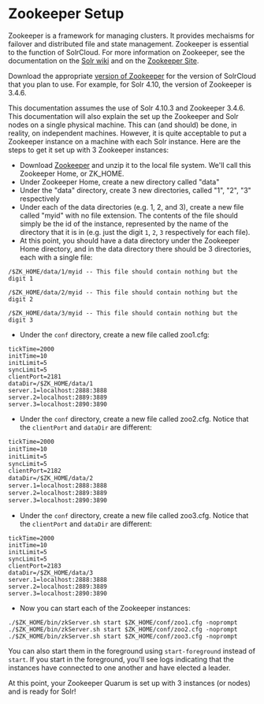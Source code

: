 # Zookeeper Setup

Zookeeper is a framework for managing clusters.  It provides mechaisms for failover and distributed file and state management.  Zookeeper is essential to the function of SolrCloud.  For more information on Zookeeper, see the documentation on the [Solr wiki](https://cwiki.apache.org/confluence/display/solr/SolrCloud+Configuration+and+Parameters) and on the [Zookeeper Site](http://zookeeper.apache.org/).

Download the appropriate [version of Zookeeper](https://cwiki.apache.org/confluence/display/solr/Setting+Up+an+External+ZooKeeper+Ensemble) for the version of SolrCloud that you plan to use.  For example, for Solr 4.10, the version of Zookeeper is 3.4.6.

This documentation assumes the use of Solr 4.10.3 and Zookeeper 3.4.6.  This documentation will also explain the set up the Zookeeper and Solr nodes on a single physical machine.  This can (and should) be done, in reality, on independent machines.  However, it is quite acceptable to put a Zookeeper instance on a machine with each Solr instance.  Here are the steps to get it set up with 3 Zookeeper instances:

- Download [Zookeeper](http://zookeeper.apache.org/releases.html) and unzip it to the local file system. We'll call this Zookeeper Home, or ZK_HOME.
- Under Zookeeper Home, create a new directory called "data"
- Under the "data" directory, create 3 new directories, called "1", "2", "3" respectively
- Under each of the data directories (e.g. 1, 2, and 3), create a new file called "myid" with no file extension.  The contents of the file should simply be the id of the instance, represented by the name of the directory that it is in (e.g. just the digit `1`, `2`, `3` respectively for each file).
- At this point, you should have a data directory under the Zookeeper Home directory, and in the data directory there should be 3 directories, each with a single file:

```
/$ZK_HOME/data/1/myid -- This file should contain nothing but the digit 1
```

```
/$ZK_HOME/data/2/myid -- This file should contain nothing but the digit 2
```

```
/$ZK_HOME/data/3/myid -- This file should contain nothing but the digit 3
```

- Under the `conf` directory, create a new file called zoo1.cfg:

```
tickTime=2000
initTime=10
initLimit=5
syncLimit=5
clientPort=2181
dataDir=/$ZK_HOME/data/1
server.1=localhost:2888:3888
server.2=localhost:2889:3889
server.3=localhost:2890:3890
```

- Under the `conf` directory, create a new file called zoo2.cfg. Notice that the `clientPort` and `dataDir` are different:

```xml
tickTime=2000
initTime=10
initLimit=5
syncLimit=5
clientPort=2182
dataDir=/$ZK_HOME/data/2
server.1=localhost:2888:3888
server.2=localhost:2889:3889
server.3=localhost:2890:3890
```

- Under the `conf` directory, create a new file called zoo3.cfg. Notice that the `clientPort` and `dataDir` are different:

```
tickTime=2000
initTime=10
initLimit=5
syncLimit=5
clientPort=2183
dataDir=/$ZK_HOME/data/3
server.1=localhost:2888:3888
server.2=localhost:2889:3889
server.3=localhost:2890:3890
```

- Now you can start each of the Zookeeper instances:

```
./$ZK_HOME/bin/zkServer.sh start $ZK_HOME/conf/zoo1.cfg -noprompt
./$ZK_HOME/bin/zkServer.sh start $ZK_HOME/conf/zoo2.cfg -noprompt
./$ZK_HOME/bin/zkServer.sh start $ZK_HOME/conf/zoo3.cfg -noprompt
```

You can also start them in the foreground using `start-foreground` instead of `start`. If you start in the foreground, you'll see logs indicating that the instances have connected to one another and have elected a leader.

At this point, your Zookeeper Quarum is set up with 3 instances (or nodes) and is ready for Solr!


